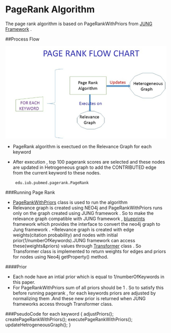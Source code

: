 PageRank Algorithm
====================

The page rank algorithm is based on PageRankWithPriors from [JUNG Framework][JUNG] . 

##Process Flow 

![alt tag](https://raw.githubusercontent.com/abhilashkoppula/PubmedCentral-Mining/master/docs/PR.JPG)

+ PageRank algorithm is exectued on the Relevance Graph for each keyword
+ After execution , top 100 pagerank scores are selected and these nodes are updated in Hetrogeneous graph to add the CONTRIBUTED edge from the current keyword to these nodes.

       edu.iub.pubmed.pagerank.PageRank

###Running Page Rank
+ [PageRankWithPriors][PageRankPriors] class is used to run the algorithm
+ Relevance graph is created using NEO4j and PageRankWithPriors runs only on the graph created using JUNG framework . So to make the relevance graph compatible with JUNG framework , [blueprints][blueprints] framework which provides the interface to convert the neo4j graph to Jung framework .
+Relevance graph is created with edge weights(citation probability) and nodes with initial prior(1/numberOfKeywords).JUNG framework can access these(weights&priors) values through [Transformer][transformer] class . So Transformer class is implemented to return weights for edges and priors for nodes using Neo4j getProperty() method.

####Prior
+ Each node have an intial prior which is equal to 1/numberOfKeywords in this paper.
+ For PageRankWithPriors sum of all priors should be 1 . So to satisfy this before running pagerank , for each keywords priors are adjusted by normalizing them .And these new prior is returned when JUNG frameworks access through Transformer class.

###PseudoCode
        for each keyword {
          adjustPriors();
          createPageRankWithPriors();
          executePageRankWithPriors();
          updateHetrogeneousGraph();
          }




[JUNG]:http://jung.sourceforge.net/
[PageRankPriors]:http://jung.sourceforge.net/doc/api/edu/uci/ics/jung/algorithms/scoring/PageRankWithPriors.html
[blueprints]:https://github.com/tinkerpop/blueprints/wiki
[transformer]:http://commons.apache.org/proper/commons-collections/javadocs/api-3.2.1/org/apache/commons/collections/Transformer.html
